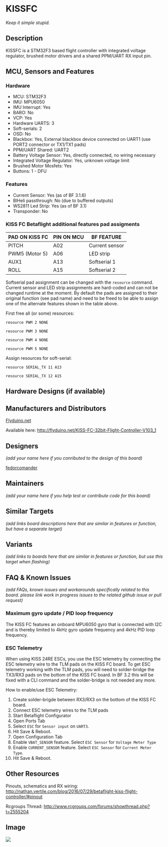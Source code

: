 # KISSFC

_Keep it simple stupid._

## Description

KISSFC is a STM32F3 based flight controller with integrated voltage regulator, brushed motor drivers and a shared PPM/UART RX input pin.

## MCU, Sensors and Features

### Hardware

  - MCU: STM32F3
  - IMU: MPU6050
  - IMU Interrupt: Yes
  - BARO: No
  - VCP: Yes
  - Hardware UARTS: 3
  - Soft-serials: 2
  - OSD: No
  - Blackbox: Yes, External blackbox device connected on UART1 (use PORT2 connector or TX1/TX1 pads) 
  - PPM/UART Shared: UART2
  - Battery Voltage Sensor: Yes, directly connected, no wiring necessary
  - Integrated Voltage Regulator: Yes, unknown voltage limit
  - Brushed Motor Mosfets: Yes
  - Buttons: 1 - DFU

### Features
  - Current Sensor: Yes (as of BF 3.1.6)
  - BlHeli passthrough: No (due to buffered outputs)
  - WS2811 Led Strip: Yes (as of BF 3.1)
  - Transponder: No

### KISS FC Betaflight additional features pad assigments

PAD ON KISS FC|PIN ON MCU|BF FEATURE
---|---|--------
PITCH|A02|Current sensor
PWM5 (Motor 5)|A06|LED strip
AUX1|A13|Softserial 1
ROLL|A15|Softserial 2

Softserial pad assignment can be changed with the `resource` command. Current sensor and LED strip assignments are hard-coded and can not be changed runtime at the moment.
By default the pads are assigned to their original function (see pad name) and need to be freed to be able to assign one of the alternate features shown in the table above.

First free all (or some) resources:

`resource PWM 2 NONE`

`resource PWM 3 NONE`

`resource PWM 4 NONE`

`resource PWM 5 NONE`

Assign resources for soft-serial:

`resource SERIAL_TX 11 A13`

`resource SERIAL_TX 12 A15`

## Hardware Designs (if available)

## Manufacturers and Distributors

[Flyduino.net](https://flyduino.net)

Available here: http://flyduino.net/KISS-FC-32bit-Flight-Controller-V103_1

## Designers
_(add your name here if you conributed to the design of this board)_

[fedorcomander](https://github.com/fedorcomander)

## Maintainers
_(add your name here if you help test or contribute code for this board)_

## Similar Targets
_(add links board descriptions here that are similar in features or function, but have a separate target)_

## Variants
_(add links to boards here that are similar in features or function, but use this target when flashing)_

## FAQ & Known Issues
_(add FAQs, known issues and workarounds specifically related to this board. please link work in progress issues to the related github issue or pull request)_

### Maximum gyro update / PID loop frequency
The KISS FC features an onboard MPU6050 gyro that is connected with I2C and is thereby limited to 4kHz gyro update frequency and 4kHz PID loop frequency.

### ESC Telemetry
When using KISS 24RE ESCs, you use the ESC telemetry by connecting the ESC telemetry wire to the TLM pads on the KISS FC board.
To get ESC telemetry working with the TLM pads, you will need to solder-bridge the TX3/RX3 pads on the bottom of the KISS FC board. In BF 3.2 this will be fixed with a CLI command and the solder-bridge is not needed any more.

How to enable/use ESC Telemetry:
1. Create solder-brigde between RX3/RX3 on the bottom of the KISS FC board.
2. Connect ESC telemetry wires to the TLM pads
3. Start Betaflight Configurator
4. Open Ports Tab
5. Select `ESC` for `Sensor input` on `UART3`. 
6. Hit Save & Reboot.
7. Open Configuration Tab
8. Enable `VBAT_SENSOR` feature. Select `ESC Sensor` for `Voltage Meter Type`
9. Enable `CURRENT_SENSOR` feature. Select `ESC Sensor` for `Current Meter Type`. 
10. Hit Save & Reboot. 

## Other Resources

Pinouts, schematics and RX wiring: http://nathan.vertile.com/blog/2016/07/29/betaflight-kiss-flight-controller/#pinout

Rcgroups Thread: http://www.rcgroups.com/forums/showthread.php?t=2555204

## Image

![](http://flyduino.net/bilder/produkte/gross/KISS-FC-32bit-Flight-Controller-V103.jpg)
